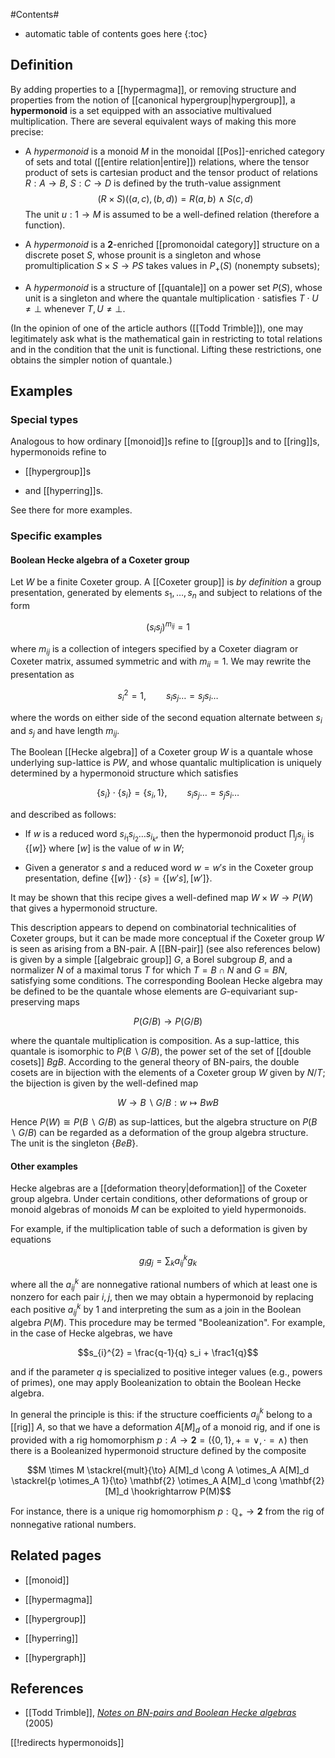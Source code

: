 #Contents#
* automatic table of contents goes here
{:toc}

## Definition 

By adding properties to a [[hypermagma]], or removing structure and properties from the notion of [[canonical hypergroup|hypergroup]], a **hypermonoid** is a set equipped with an associative multivalued multiplication. There are several equivalent ways of making this more precise: 

* A _hypermonoid_ is a monoid $M$ in the monoidal [[Pos]]-enriched category of sets and total ([[entire relation|entire]]) relations, where the tensor product of sets is cartesian product and the tensor product of relations $R: A \to B$, $S: C \to D$ is defined by the truth-value assignment 
$$(R \times S)((a, c), (b, d)) = R(a, b) \wedge S(c, d)$$ 
The unit $u: 1 \to M$ is assumed to be a well-defined relation (therefore a function). 

* A _hypermonoid_ is a $\mathbf{2}$-enriched [[promonoidal category]] structure on a discrete poset $S$, whose prounit is a singleton and whose promultiplication $S \times S \to P S$ takes values in $P_+(S)$ (nonempty subsets); 

* A _hypermonoid_ is a structure of [[quantale]] on a power set $P(S)$, whose unit is a singleton and where the quantale multiplication $\cdot$ satisfies $T \cdot U \neq \bot$ whenever $T, U \neq \bot$. 

(In the opinion of one of the article authors ([[Todd Trimble]]), one may legitimately ask what is the mathematical gain in restricting to total relations and in the condition that the unit is functional. Lifting these restrictions, one obtains the simpler notion of quantale.) 

## Examples 

### Special types

Analogous to how ordinary [[monoid]]s refine to [[group]]s and to [[ring]]s, hypermonoids refine to 

* [[hypergroup]]s 

* and [[hyperring]]s.

See there for more examples.

### Specific examples

#### Boolean Hecke algebra of a Coxeter group 

Let $W$ be a finite Coxeter group. A [[Coxeter group]] is _by definition_ a group presentation, generated by elements $s_1, \ldots, s_n$ and subject to relations of the form 

$$(s_i s_j)^{m_{i j}} = 1$$ 

where $m_{i j}$ is a collection of integers specified by a Coxeter diagram or Coxeter matrix, assumed symmetric and with $m_{i i} = 1$. We may rewrite the presentation as 

$$s_{i}^{2} = 1, \qquad s_i s_j \ldots = s_j s_i \ldots$$ 

where the words on either side of the second equation alternate between $s_i$ and $s_j$ and have length $m_{i j}$. 

The Boolean [[Hecke algebra]] of a Coxeter group $W$ is a quantale whose underlying sup-lattice is $P W$, and whose quantalic multiplication is uniquely determined by a hypermonoid structure which satisfies 

$$\{s_i\} \cdot \{s_i\} = \{s_i, 1\}, \qquad s_i s_j \ldots = s_j s_i \ldots$$ 

and described as follows: 

* If $w$ is a reduced word $s_{i_1} s_{i_2} \ldots s_{i_k}$, then the hypermonoid product $\prod_j s_{i_j}$ is $\{[w]\}$ where $[w]$ is the value of $w$ in $W$; 

* Given a generator $s$ and a reduced word $w = w' s$ in the Coxeter group presentation, define $\{[w]\} \cdot \{s\} = \{[w' s], [w']\}$. 

It may be shown that this recipe gives a well-defined map $W \times W \to P(W)$ that gives a hypermonoid structure. 

This description appears to depend on combinatorial technicalities of Coxeter groups, but it can be made more conceptual if the Coxeter group $W$ is seen as arising from a BN-pair. A [[BN-pair]] (see also references below) is given by a simple [[algebraic group]] $G$, a Borel subgroup $B$, and a normalizer $N$ of a maximal torus $T$ for which $T = B \cap N$ and $G = B N$, satisfying some conditions. The corresponding Boolean Hecke algebra may be defined to be the quantale whose elements are $G$-equivariant sup-preserving maps 

$$P(G/B) \to P(G/B)$$ 

where the quantale multiplication is composition. As a sup-lattice, this quantale is isomorphic to $P(B\backslash G/B)$, the power set of the set of [[double cosets]] $B g B$. According to the general theory of BN-pairs, the double cosets are in bijection with the elements of a Coxeter group $W$ given by $N/T$; the bijection is given by the well-defined map 

$$W \to B \backslash G/B: w \mapsto B w B$$

Hence $P(W) \cong P(B\backslash G/B)$ as sup-lattices, but the algebra structure on $P(B \backslash G/B)$ can be regarded as a deformation of the group algebra structure. The unit is the singleton $\{B e B\}$. 

#### Other examples 

Hecke algebras are a [[deformation theory|deformation]] of the Coxeter group algebra. Under certain conditions, other deformations of group or monoid algebras of monoids $M$ can be exploited to yield hypermonoids. 

For example, if the multiplication table of such a deformation is given by equations 

$$g_i g_j = \sum_k a_{i j}^{k} g_k$$ 

where all the $a_{i j}^k$ are nonnegative rational numbers of which at least one is nonzero for each pair $i, j$, then we may obtain a hypermonoid by replacing each positive $a_{i j}^{k}$ by $1$ and interpreting the sum as a join in the Boolean algebra $P(M)$. This procedure may be termed "Booleanization". For example, in the case of Hecke algebras, we have 

$$s_{i}^{2} = \frac{q-1}{q} s_i + \frac1{q}$$ 

and if the parameter $q$ is specialized to positive integer values (e.g., powers of primes), one may apply Booleanization to obtain the Boolean Hecke algebra. 

In general the principle is this: if the structure coefficients $a_{i j}^{k}$ belong to a [[rig]] $A$, so that we have a deformation $A[M]_d$ of a monoid rig, and if one is provided with a rig homomorphism $p: A \to\mathbf{2} = (\{0, 1\}, + = \vee, \cdot = \wedge)$ then there is a Booleanized hypermonoid structure defined by the composite 

$$M \times M \stackrel{mult}{\to} A[M]_d \cong A \otimes_A A[M]_d \stackrel{p \otimes_A 1}{\to} \mathbf{2} \otimes_A A[M]_d \cong \mathbf{2}[M]_d \hookrightarrow P(M)$$ 

For instance, there is a unique rig homomorphism $p: \mathbb{Q}_+ \to \mathbf{2}$ from the rig of nonnegative rational numbers.

## Related pages

* [[monoid]]

* [[hypermagma]]

* [[hypergroup]]

* [[hyperring]]

* [[hypergraph]]

## References 

* [[Todd Trimble]],  _[Notes on BN-pairs and Boolean Hecke algebras](http://math.ucr.edu/home/baez/trimble/BN-pairs_and_Boolean_Hecke_algebras.html)_  (2005) 


[[!redirects hypermonoids]]